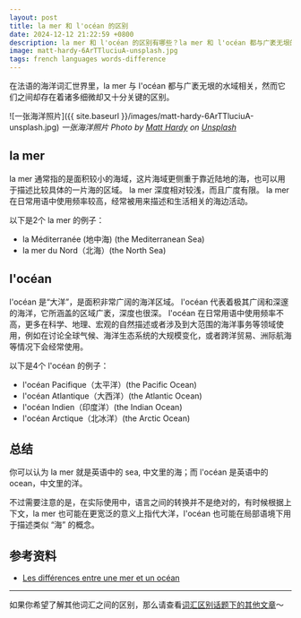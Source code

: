 ```yaml
---
layout: post
title: la mer 和 l'océan 的区别
date: 2024-12-12 21:22:59 +0800
description: la mer 和 l'océan 的区别有哪些？la mer 和 l'océan 都与广袤无垠的水域相关，但它们之间却存在着诸多细微却又十分关键的区别，本文将从范围大小、深度广度及用法习惯上分析两者的不同。读完这篇文章，你将学会如何用法语表达“海”，如何用法语表达“洋”，并因此学会“地中海”、“北海”和“太平洋”、“大西洋”、“印度洋”、“北冰洋”四大洋的说法。
image: matt-hardy-6ArTTluciuA-unsplash.jpg
tags: french languages words-difference
---
```


在法语的海洋词汇世界里，la mer 与 l'océan 都与广袤无垠的水域相关，然而它们之间却存在着诸多细微却又十分关键的区别。

![一张海洋照片]({{ site.baseurl }}/images/matt-hardy-6ArTTluciuA-unsplash.jpg)
*一张海洋照片 Photo by <a href="https://unsplash.com/@matthardy?utm_content=creditCopyText&utm_medium=referral&utm_source=unsplash">Matt Hardy</a> on <a href="https://unsplash.com/photos/body-of-water-under-sky-6ArTTluciuA?utm_content=creditCopyText&utm_medium=referral&utm_source=unsplash">Unsplash</a>*

## la mer

la mer 通常指的是面积较小的海域，这片海域更侧重于靠近陆地的海，也可以用于描述比较具体的一片海的区域。
la mer 深度相对较浅，而且广度有限。
la mer 在日常用语中使用频率较高，经常被用来描述和生活相关的海边活动。

以下是2个 la mer 的例子：
- la Méditerranée (地中海) (the Mediterranean Sea)
- la mer du Nord（北海）(the North Sea)

## l'océan

l'océan 是“大洋”，是面积非常广阔的海洋区域。
l'océan 代表着极其广阔和深邃的海洋，它所涵盖的区域广袤，深度也很深。
l'océan 在日常用语中使用频率不高，更多在科学、地理、宏观的自然描述或者涉及到大范围的海洋事务等领域使用，例如在讨论全球气候、海洋生态系统的大规模变化，或者跨洋贸易、洲际航海等情况下会经常使用。

以下是4个 l'océan 的例子：
- l'océan Pacifique（太平洋）(the Pacific Ocean)
- l'océan Atlantique（大西洋）(the Atlantic Ocean)
- l'océan Indien（印度洋）(the Indian Ocean)
- l'océan Arctique（北冰洋）(the Arctic Ocean)

## 总结

你可以认为 la mer 就是英语中的 sea, 中文里的海；而 l'océan 是英语中的 ocean，中文里的洋。

不过需要注意的是，在实际使用中，语言之间的转换并不是绝对的，有时候根据上下文，la mer 也可能在更宽泛的意义上指代大洋，l'océan 也可能在局部语境下用于描述类似 “海” 的概念。

## 参考资料
- [Les différences entre une mer et un océan](https://www.mer-ocean.com/les-differences-entre-une-mer-et-un-ocean/)

---

如果你希望了解其他词汇之间的区别，那么请查看<a href="/tag/words-difference?utm_source=blog&utm_medium=post&utm_campaign=read_more">词汇区别话题下的其他文章</a>～
